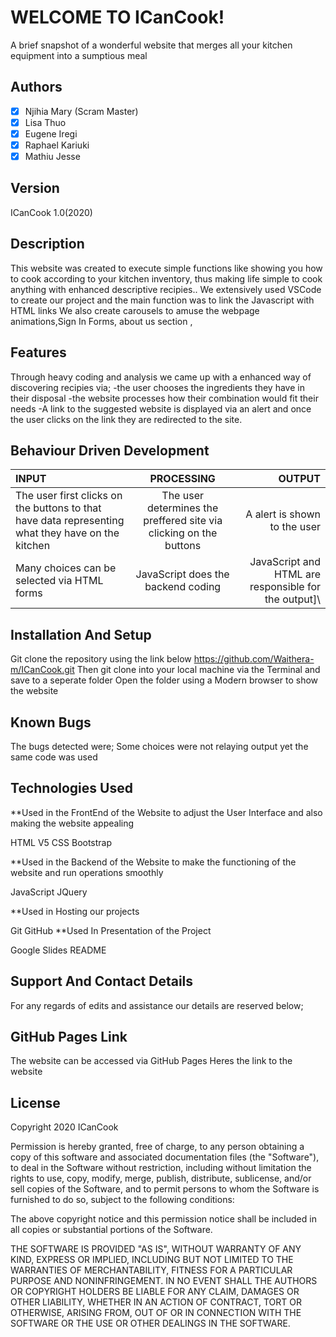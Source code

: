 # WELCOME TO ICanCook! 
A brief snapshot of a wonderful website that merges all your kitchen equipment into a sumptious meal
## Authors 

- [x] Njihia Mary (Scram Master)
- [x] Lisa Thuo
- [x] Eugene Iregi
- [x] Raphael Kariuki
- [x] Mathiu Jesse

## Version
ICanCook 1.0(2020)

## Description 

This website was created to execute simple functions like showing you how to cook according to your kitchen inventory, thus 
making life simple to cook anything with enhanced descriptive recipies..
We extensively used VSCode to create our project and the main function was to link the Javascript with HTML links
We also create carousels to amuse the webpage animations,Sign In Forms, about us section ,

## Features 
Through heavy coding and analysis we came up with a enhanced way of discovering recipies via;
-the user chooses the ingredients they have in their disposal
-the website processes how their combination would fit their needs
-A link to the suggested website is displayed via an alert and once the user clicks on the link they are redirected to the site.


## Behaviour Driven Development


| INPUT |PROCESSING| OUTPUT |
| :---         |     :---:      |          ---: |
| The user first clicks on the buttons to that have data representing what they have on the kitchen  | The user determines the preffered site via clicking on the buttons     | A alert is shown to the user    |
| Many choices can be selected via HTML forms    |   JavaScript does the backend coding     |  JavaScript and HTML are responsible for the output]\    |


## Installation And Setup 
Git clone the repository using the link below
https://github.com/Waithera-m/ICanCook.git
Then git clone into your local machine via the Terminal and save to a seperate folder
Open the folder using a Modern browser to show the website

## Known Bugs 
The bugs detected were;
Some choices were not relaying output yet the same code was used


## Technologies Used 

**Used in the FrontEnd of the Website to adjust the User Interface and also making the website appealing

HTML V5
CSS
Bootstrap

**Used in the Backend of the Website to make the functioning of the website and run operations smoothly 

JavaScript
JQuery

**Used in Hosting our projects

Git
GitHub
**Used In Presentation of the Project

Google Slides
README

## Support And Contact Details 
For any regards of edits and assistance our details are reserved below;



## GitHub Pages Link 
The website can be accessed via GitHub Pages 
Heres the link to the website 

## License
Copyright 2020  ICanCook

Permission is hereby granted, free of charge, to any person obtaining a copy of this software and associated documentation files (the "Software"), to deal in the Software without restriction, including without limitation the rights to use, copy, modify, merge, publish, distribute, sublicense, and/or sell copies of the Software, and to permit persons to whom the Software is furnished to do so, subject to the following conditions:

The above copyright notice and this permission notice shall be included in all copies or substantial portions of the Software.

THE SOFTWARE IS PROVIDED "AS IS", WITHOUT WARRANTY OF ANY KIND, EXPRESS OR IMPLIED, INCLUDING BUT NOT LIMITED TO THE WARRANTIES OF MERCHANTABILITY, FITNESS FOR A PARTICULAR PURPOSE AND NONINFRINGEMENT. IN NO EVENT SHALL THE AUTHORS OR COPYRIGHT HOLDERS BE LIABLE FOR ANY CLAIM, DAMAGES OR OTHER LIABILITY, WHETHER IN AN ACTION OF CONTRACT, TORT OR OTHERWISE, ARISING FROM, OUT OF OR IN CONNECTION WITH THE SOFTWARE OR THE USE OR OTHER DEALINGS IN THE SOFTWARE.

